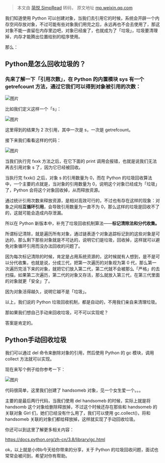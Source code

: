 > 本文由 [简悦 SimpRead](http://ksria.com/simpread/) 转码， 原文地址 [mp.weixin.qq.com](https://mp.weixin.qq.com/s?__biz=MzU0OTU5OTI4MA==&mid=2247499975&idx=1&sn=884e5174c0875e6d7995e3b795926e70&chksm=fbafe198ccd8688e910de598a672dafe160194bf3457f94b7e4d5ca135ccfbd9ae47886e26b0&mpshare=1&scene=1&srcid=06050Q7R9rvnyMAQKT8MPHHO&sharer_sharetime=1622870157269&sharer_shareid=7fece245937ac96f04f0fb8e1311fff1#rd)

  

我们知道使用 Python 可以创建对象，当我们去引用它的时候，系统会开辟一个内存空间存放对象，不过可能有些对象我们用完之后，永远再也不会去使用了，那这对象不能一直留在内存里边吧，对象已经废了，也就成为了「垃圾」，垃圾要清理掉，内存才能腾出位置给别的程序使用。

那么：

Python是怎么回收垃圾的？
---------------

### 先来了解一下「引用次数」，在 Python 的内置模块 sys 有一个 getrefcount 方法，通过它我们可以得到对象被引用的次数：

![图片](https://mmbiz.qpic.cn/mmbiz_png/J2icnQspGlaKqS0EK7CrCAnBNeTmEOSpX46Ybm91Bdjn1qn4FHW6sHl2XJOdiaynHaEt3Pw0lAib7sib124TIWuEww/640?wx_fmt=png&tp=webp&wxfrom=5&wx_lazy=1&wx_co=1)

  

比如我们定义这样一个「s」：

![图片](https://mmbiz.qpic.cn/mmbiz_png/J2icnQspGlaKqS0EK7CrCAnBNeTmEOSpXVLoIAus2dFQmic7k5GLn86cMiafyNblbm7micLHhvS3LLKf6W3AiaD82ww/640?wx_fmt=png&tp=webp&wxfrom=5&wx_lazy=1&wx_co=1)

这里得到的结果为 2 次引用，其中一次是 s，一次是 getrefcount。

接下来我们看看这样的代码：

![图片](https://mmbiz.qpic.cn/mmbiz_png/J2icnQspGlaKqS0EK7CrCAnBNeTmEOSpX8a9yt6PHxec3SDYdGBLQYyhkjic9HkuLxmhWL0L8aHTKjutZyfAa1lA/640?wx_fmt=png&tp=webp&wxfrom=5&wx_lazy=1&wx_co=1)

当我们执行完 fxxk 方法之后，在它下面的 print 调用会报错，也就是说我们无法再去引用对象 s 了，因为它已经被回收。

当执行完 fxxk() 之后，对象 s 的引用数量为 0，而在 Python 的垃圾回收算法中，一个主要的点就是，当对象的引用数量为 0，说明这个对象已经成为「垃圾」了，Python 会将这个对象回收掉，从而释放资源。

通过统计引用次数来释放资源，是相对高效可行的，不过也有存在这样的现象：对象之间相**互循环引用**，会导致引用数量为一直不为 0，那么这样的垃圾是回收不了的，这就可能会造成内存泄漏。

所以在 Python 新版本中，补充了垃圾回收机制算法——**标记清除法和分代收集。**

所谓标记清除，就是遍历所有对象，通过链表逐个对象追踪标记到的这些对象是可达的，那么剩下那些对象就是不可达的，说明它们是垃圾，回收掉，这样就可以避免对象循环引用而没办法回收的问题了。

因为每次标记清除的时候，肯定是占用系统资源的，这时候就有人想到，是不是可以分代收集，也就是说，分成三代，把第一次遍历的对象视为第 0 代，那么第一次遍历完活下来的对象，就把它们放入第二代，第二代就不会被那么「严格」的去扫描，如果第二次遍历，第二代的对象又存活，那么就放入第三代，在第三代里面的对象就更「安全」了。

因为对象活得越久，说明它越不是「垃圾」。

以上，我们说的 Python 垃圾回收机制，都是自动的，不用我们亲自来清理垃圾。

那如果我们想自己手动来回收垃圾，可不可以实现呢？

答案是肯定的。

Python手动回收垃圾
------------

我们可以通过 del 命令来删除对象的引用，然后使用 Python 的 gc 模块，调用 collect 方法就可以实现。

现在来写个例子给你参考一下：

![图片](https://mmbiz.qpic.cn/mmbiz_png/J2icnQspGlaKqS0EK7CrCAnBNeTmEOSpXPZiaib2IQ6pbmIVBmoDEfXBOPRibbplYwNkNk2giaNXWErribqqwDcYdq1Q/640?wx_fmt=png&tp=webp&wxfrom=5&wx_lazy=1&wx_co=1)

代码很简单，这里我们创建了 handsomeb 对象，见一个女生爱一个。。。

主要的是最后两行代码，当我们使用 del handsomeb 的时候，实际上就是将 handsomb 这个对象给删除释放掉，不过这个时候还存在那些和 handsomeb 的关联对象 Girl 们，她们已经没有什么用了，我们可以使用 gc.collect()，将和 handsomeb 关联的对象们都给释放掉，这样就实现了手动回收垃圾。

你还可以到这里了解更多相关内容：

https://docs.python.org/zh-cn/3.8/library/gc.html

ok，以上就是小帅b今天给你带来的分享，关于 Python 的垃圾回收问题，面试也常常会被问到，希望对你有帮助。